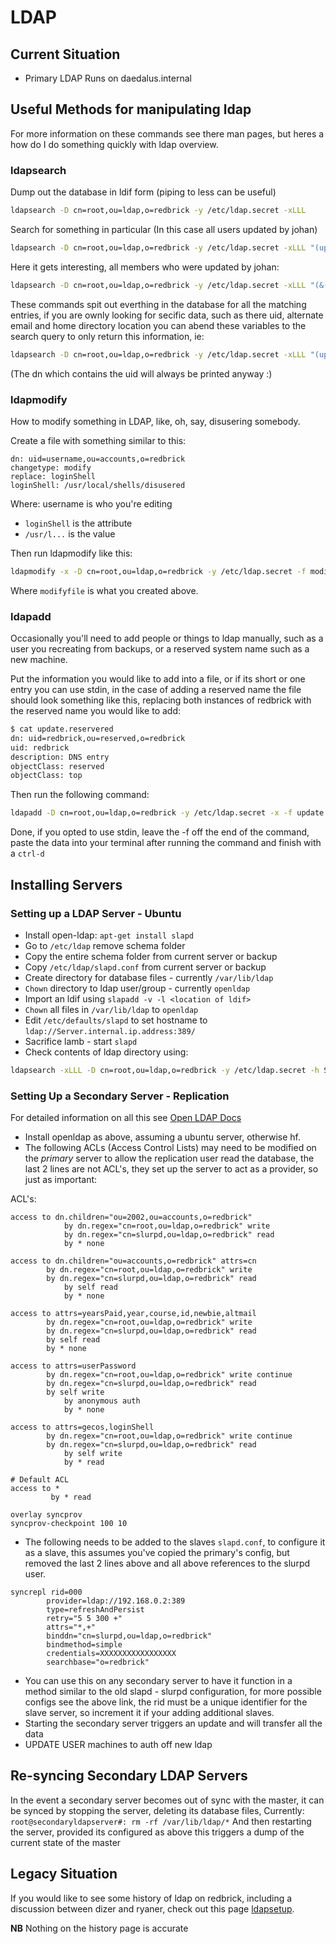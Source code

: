 # LDAP

## Current Situation

- Primary LDAP Runs on daedalus.internal

## Useful Methods for manipulating ldap

For more information on these commands see there man pages, but heres a how do I
do something quickly with ldap overview.

### ldapsearch

Dump out the database in ldif form (piping to less can be useful)

```bash
ldapsearch -D cn=root,ou=ldap,o=redbrick -y /etc/ldap.secret -xLLL
```

Search for something in particular (In this case all users updated by johan)

```bash
ldapsearch -D cn=root,ou=ldap,o=redbrick -y /etc/ldap.secret -xLLL "(updatedby=johan)"
```

Here it gets interesting, all members who were updated by johan:

```bash
ldapsearch -D cn=root,ou=ldap,o=redbrick -y /etc/ldap.secret -xLLL "(&(updatedby=johan)(objectClass=member))"
```

These commands spit out everthing in the database for all the matching entries,
if you are ownly looking for secific data, such as there uid, alternate email
and home directory location you can abend these variables to the search query to
only return this information, ie:

```bash
ldapsearch -D cn=root,ou=ldap,o=redbrick -y /etc/ldap.secret -xLLL "(updatedby=johan)" altmail homeDirectory
```

(The dn which contains the uid will always be printed anyway :)

### ldapmodify

How to modify something in LDAP, like, oh, say, disusering somebody.

Create a file with something similar to this:

```ldif
dn: uid=username,ou=accounts,o=redbrick
changetype: modify
replace: loginShell
loginShell: /usr/local/shells/disusered
```

Where: username is who you're editing

- `loginShell` is the attribute
- `/usr/l...` is the value

Then run ldapmodify like this:

```bash
ldapmodify -x -D cn=root,ou=ldap,o=redbrick -y /etc/ldap.secret -f modifyfile
```

Where `modifyfile` is what you created above.

### ldapadd

Occasionally you'll need to add people or things to ldap manually, such as a
user you recreating from backups, or a reserved system name such as a new
machine.

Put the information you would like to add into a file, or if its short or one
entry you can use stdin, in the case of adding a reserved name the file should
look something like this, replacing both instances of redbrick with the reserved
name you would like to add:

```bash
$ cat update.reservered
dn: uid=redbrick,ou=reserved,o=redbrick
uid: redbrick
description: DNS entry
objectClass: reserved
objectClass: top
```

Then run the following command:

```bash
ldapadd -D cn=root,ou=ldap,o=redbrick -y /etc/ldap.secret -x -f update.resevered
```

Done, if you opted to use stdin, leave the -f off the end of the command, paste
the data into your terminal after running the command and finish with a `ctrl-d`

## Installing Servers

### Setting up a LDAP Server - Ubuntu

- Install open-ldap: `apt-get install slapd`
- Go to `/etc/ldap` remove schema folder
- Copy the entire schema folder from current server or backup
- Copy `/etc/ldap/slapd.conf` from current server or backup
- Create directory for database files - currently `/var/lib/ldap`
- `Chown` directory to ldap user/group - currently `openldap`
- Import an ldif using `slapadd -v -l <location of ldif>`
- `Chown` all files in `/var/lib/ldap` to `openldap`
- Edit `/etc/defaults/slapd` to set hostname to
  `ldap://Server.internal.ip.address:389/`
- Sacrifice lamb - start `slapd`
- Check contents of ldap directory using:

```bash
ldapsearch -xLLL -D cn=root,ou=ldap,o=redbrick -y /etc/ldap.secret -h Server.internal.ip.address | less
```

### Setting Up a Secondary Server - Replication

For detailed information on all this see
[Open LDAP Docs](http://www.openldap.org/doc/admin24/replication.html)

- Install openldap as above, assuming a ubuntu server, otherwise hf.
- The following ACLs (Access Control Lists) may need to be modified on the
  _primary_ server to allow the replication user read the database, the last 2
  lines are not ACL's, they set up the server to act as a provider, so just as
  important:

ACL's:

```ldif
access to dn.children="ou=2002,ou=accounts,o=redbrick"
            by dn.regex="cn=root,ou=ldap,o=redbrick" write
            by dn.regex="cn=slurpd,ou=ldap,o=redbrick" read
            by * none

access to dn.children="ou=accounts,o=redbrick" attrs=cn
        by dn.regex="cn=root,ou=ldap,o=redbrick" write
        by dn.regex="cn=slurpd,ou=ldap,o=redbrick" read
            by self read
            by * none

access to attrs=yearsPaid,year,course,id,newbie,altmail
        by dn.regex="cn=root,ou=ldap,o=redbrick" write
        by dn.regex="cn=slurpd,ou=ldap,o=redbrick" read
        by self read
        by * none

access to attrs=userPassword
        by dn.regex="cn=root,ou=ldap,o=redbrick" write continue
        by dn.regex="cn=slurpd,ou=ldap,o=redbrick" read
        by self write
            by anonymous auth
            by * none

access to attrs=gecos,loginShell
        by dn.regex="cn=root,ou=ldap,o=redbrick" write continue
        by dn.regex="cn=slurpd,ou=ldap,o=redbrick" read
            by self write
            by * read

# Default ACL
access to *
         by * read

overlay syncprov
syncprov-checkpoint 100 10
```

- The following needs to be added to the slaves `slapd.conf`, to configure it as
  a slave, this assumes you've copied the primary's config, but removed the last
  2 lines above and all above references to the slurpd user.

```text
syncrepl rid=000
        provider=ldap://192.168.0.2:389
        type=refreshAndPersist
        retry="5 5 300 +"
        attrs="*,+"
        binddn="cn=slurpd,ou=ldap,o=redbrick"
        bindmethod=simple
        credentials=XXXXXXXXXXXXXXXXX
        searchbase="o=redbrick"
```

- You can use this on any secondary server to have it function in a method
  similar to the old slapd - slurpd configuration, for more possible configs see
  the above link, the rid must be a unique identifier for the slave server, so
  increment it if your adding additional slaves.
- Starting the secondary server triggers an update and will transfer all the
  data
- UPDATE USER machines to auth off new ldap

## Re-syncing Secondary LDAP Servers

In the event a secondary server becomes out of sync with the master, it can be
synced by stopping the server, deleting its database files, Currently:
`root@secondaryldapserver#: rm -rf /var/lib/ldap/*` And then restarting the
server, provided its configured as above this triggers a dump of the current
state of the master

## Legacy Situation

If you would like to see some history of ldap on redbrick, including a
discussion between dizer and ryaner, check out this page
[ldapsetup](/legacy/procedures/ldapsetup).

****NB**** Nothing on the history page is accurate
